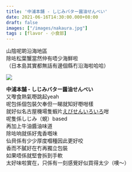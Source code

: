 ```yaml
---
title: '中浦本舗 - しじみバター醤油せんべい'
date: 2021-06-16T14:30:00.000+08:00
draft: false
images: ["/images/nakaura.jpg"]
tags : [flavor - 小食部]
---
```


山陰呢啲沿海地區    
除咗松葉蟹當然仲有唔少海鮮啦  
（日本島其實都無話有邊個縣冇沿海啦哈哈）  

![](/images/nakaura.jpg)

**中浦本舗 - しじみバター醤油せんべい**  
又嚟食熱氣嘢跳起yeah  
呢包係個包裝欠奉但一睇就知好嘢咁樣  
就好似名古屋機場隻蝦片[えびせんいろいろ](https://hidie.net/ebisato/)咁  
呢隻係しじみ（蜆）based  
再加上牛油醬油味道  
除咗响就係好鬼香嘅味  
仙貝係有少少厚度嗰種因此更好咬  
香而不膩好在冇再獨立包裝  
如果唔係就堅會拆到手軟  
太好味啦實在，只係有一刻感覺好似買得太少（噢～）  
